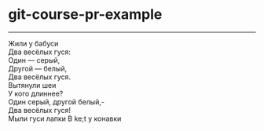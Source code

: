 # git-course-pr-example
---
Жили у бабуси  
Два весёлых гуся:  
Один — серый,  
Другой — белый,  
Два весёлых гуся.    
Вытянули шеи    
У кого длиннее?    
Один серый, другой белый,-   
Два весёлых гуся!  
Мыли гуси лапки
В ke;t у конавки  
